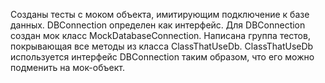 Созданы тесты с моком объекта, имитирующим подключение к базе данных. 
DBConnection определен как интерфейс.
Для DBConnection создан мок класс MockDatabaseConnection.
Написана группа тестов, покрывающая все методы из класса ClassThatUseDb.
ClassThatUseDb используется интерфейс DBConnection таким образом, что его можно подменить на мок-объект.
